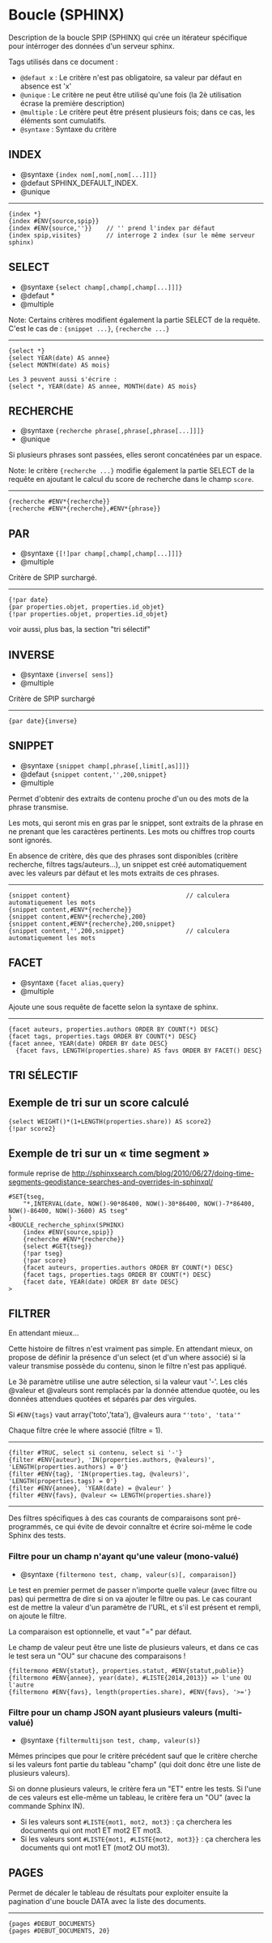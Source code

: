 
Boucle (SPHINX)
===============

Description de la boucle SPIP (SPHINX) qui crée un itérateur
spécifique pour intérroger des données d'un serveur sphinx.

Tags utilisés dans ce document :

* `@defaut x` : Le critère n'est pas obligatoire, sa valeur par défaut en absence est 'x'
* `@unique` : Le critère ne peut être utilisé qu'une fois (la 2è utilisation écrase la première description)
* `@multiple` : Le critère peut être présent plusieurs fois; dans ce cas, les éléments sont cumulatifs.
* `@syntaxe` : Syntaxe du critère


INDEX
-----

* @syntaxe `{index nom[,nom[,nom[...]]]}`
* @defaut SPHINX_DEFAULT_INDEX.
* @unique

----

    {index *}
    {index #ENV{source,spip}}
    {index #ENV{source,''}}    // '' prend l'index par défaut
    {index spip,visites}       // interroge 2 index (sur le même serveur sphinx)


SELECT
------

* @syntaxe `{select champ[,champ[,champ[...]]]}`
* @defaut *
* @multiple

Note: Certains critères modifient également la partie SELECT de la requête.
C'est le cas de : `{snippet ...}`, `{recherche ...}`

----

    {select *}
    {select YEAR(date) AS annee}
    {select MONTH(date) AS mois}

    Les 3 peuvent aussi s'écrire :
    {select *, YEAR(date) AS annee, MONTH(date) AS mois}


RECHERCHE
---------

* @syntaxe `{recherche phrase[,phrase[,phrase[...]]]}`
* @unique

Si plusieurs phrases sont passées, elles seront concaténées par un espace.

Note: le critère `{recherche ...}` modifie également la partie SELECT de la requête
en ajoutant le calcul du score de recherche dans le champ `score`.

----

    {recherche #ENV*{recherche}}
    {recherche #ENV*{recherche},#ENV*{phrase}}


PAR
---

* @syntaxe `{[!]par champ[,champ[,champ[...]]]}`
* @multiple

Critère de SPIP surchargé.

----

    {!par date}
    {par properties.objet, properties.id_objet}
    {!par properties.objet, properties.id_objet}

  voir aussi, plus bas, la section "tri sélectif"


INVERSE
-------

* @syntaxe `{inverse[ sens]}`
* @multiple

Critère de SPIP surchargé

----

    {par date}{inverse}


SNIPPET
-------

* @syntaxe `{snippet champ[,phrase[,limit[,as]]]}`
* @defaut `{snippet content,'',200,snippet}`
* @multiple

Permet d'obtenir des extraits de contenu proche d'un ou des mots de la phrase transmise.

Les mots, qui seront mis en gras par le snippet, sont extraits de la phrase
en ne prenant que les caractères pertinents. Les mots ou chiffres trop courts sont
ignorés.

En absence de critère, dès que des phrases sont disponibles
(critère recherche, filtres tags/auteurs…), un snippet est créé automatiquement
avec les valeurs par défaut et les mots extraits de ces phrases.


----

    {snippet content}                                // calculera automatiquement les mots
    {snippet content,#ENV*{recherche}}
    {snippet content,#ENV*{recherche},200}
    {snippet content,#ENV*{recherche},200,snippet}
    {snippet content,'',200,snippet}                 // calculera automatiquement les mots


FACET
-----

* @syntaxe `{facet alias,query}`
* @multiple

Ajoute une sous requête de facette selon la syntaxe de sphinx.

----

    {facet auteurs, properties.authors ORDER BY COUNT(*) DESC}
    {facet tags, properties.tags ORDER BY COUNT(*) DESC}
    {facet annee, YEAR(date) ORDER BY date DESC}
	  {facet favs, LENGTH(properties.share) AS favs ORDER BY FACET() DESC}



TRI SÉLECTIF
----------------

## Exemple de tri sur un score calculé
	{select WEIGHT()*(1+LENGTH(properties.share)) AS score2}
	{!par score2}



## Exemple de tri sur un « time segment »
formule reprise de
http://sphinxsearch.com/blog/2010/06/27/doing-time-segments-geodistance-searches-and-overrides-in-sphinxql/

```
#SET{tseg,
	"*,INTERVAL(date, NOW()-90*86400, NOW()-30*86400, NOW()-7*86400, NOW()-86400, NOW()-3600) AS tseg"
}
<BOUCLE_recherche_sphinx(SPHINX)
	{index #ENV{source,spip}}
	{recherche #ENV*{recherche}}
	{select #GET{tseg}}
	{!par tseg}
	{!par score}
	{facet auteurs, properties.authors ORDER BY COUNT(*) DESC}
	{facet tags, properties.tags ORDER BY COUNT(*) DESC}
	{facet date, YEAR(date) ORDER BY date DESC}
>
```



FILTRER
-------

En attendant mieux…

Cette histoire de filtres n'est vraiment pas simple.
En attendant mieux, on propose de définir la présence d'un select (et d'un where associé)
si la valeur transmise possède du contenu, sinon le filtre n'est pas appliqué.

Le 3è paramètre utilise une autre sélection, si la valeur vaut '-'.
Les clés @valeur et @valeurs sont remplacés par la donnée attendue quotée, ou les données attendues quotées et séparés par des virgules.

Si `#ENV{tags}` vaut array('toto','tata'), @valeurs aura `"'toto', 'tata'"`

Chaque filtre crée le where associé (filtre = 1).

----

    {filter #TRUC, select si contenu, select si '-'}
    {filter #ENV{auteur}, 'IN(properties.authors, @valeurs)', 'LENGTH(properties.authors) = 0'}
    {filter #ENV{tag}, 'IN(properties.tag, @valeurs)', 'LENGTH(properties.tags) = 0'}
    {filter #ENV{annee}, 'YEAR(date) = @valeur' }
    {filter #ENV{favs}, @valeur <= LENGTH(properties.share)}

----

Des filtres spécifiques à des cas courants de comparaisons sont pré-programmés, ce qui évite de devoir connaître et écrire soi-même le code Sphinx des tests.

### Filtre pour un champ n'ayant qu'une valeur (mono-valué)
* @syntaxe `{filtermono test, champ, valeur(s)[, comparaison]}`

Le test en premier permet de passer n'importe quelle valeur (avec filtre ou pas) qui permettra de dire si on va ajouter le filtre ou pas. Le cas courant est de mettre la valeur d'un paramètre de l'URL, et s'il est présent et rempli, on ajoute le filtre.

La comparaison est optionnelle, et vaut "=" par défaut.

Le champ de valeur peut être une liste de plusieurs valeurs, et dans ce cas le test sera un "OU" sur chacune des comparaisons !

```
{filtermono #ENV{statut}, properties.statut, #ENV{statut,publie}}
{filtermono #ENV{annee}, year(date), #LISTE{2014,2013}} => l'une OU l'autre
{filtermono #ENV{favs}, length(properties.share), #ENV{favs}, '>='}
```

### Filtre pour un champ JSON ayant plusieurs valeurs (multi-valué)
* @syntaxe `{filtermultijson test, champ, valeur(s)}`

Mêmes principes que pour le critère précédent sauf que le critère cherche si les valeurs font partie du tableau "champ" (qui doit donc être une liste de plusieurs valeurs).

Si on donne plusieurs valeurs, le critère fera un "ET" entre les tests. Si l'une de ces valeurs est elle-même un tableau, le critère fera un "OU" (avec la commande Sphinx IN).

- Si les valeurs sont `#LISTE{mot1, mot2, mot3}` : ça cherchera les documents qui ont mot1 ET mot2 ET mot3.
- Si les valeurs sont `#LISTE{mot1, #LISTE{mot2, mot3}}` : ça cherchera les documents qui ont mot1 ET (mot2 OU mot3).

PAGES
-----

Permet de décaler le tableau de résultats pour exploiter ensuite la pagination d'une boucle DATA avec la liste des documents.

----

    {pages #DEBUT_DOCUMENTS}
    {pages #DEBUT_DOCUMENTS, 20}